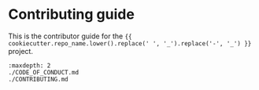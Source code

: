 # Contributing guide

This is the contributor guide for the `{{ cookiecutter.repo_name.lower().replace(' ', '_').replace('-', '_') }}` project.

```{toctree}
:maxdepth: 2
./CODE_OF_CONDUCT.md
./CONTRIBUTING.md
```
